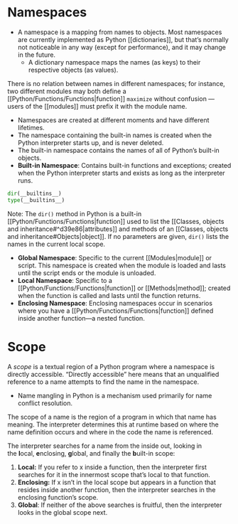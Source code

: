 # Namespaces

- A namespace is a mapping from names to objects. Most namespaces are currently implemented as Python [[dictionaries]], but that’s normally not noticeable in any way (except for performance), and it may change in the future.
	- A dictionary namespace maps the names (as keys) to their respective objects (as values).

There is no relation between names in different namespaces; for instance, two different modules may both define a [[Python/Functions/Functions|function]] `maximize` without confusion — users of the [[modules]] must prefix it with the module name.

- Namespaces are created at different moments and have different lifetimes.
- The namespace containing the built-in names is created when the Python interpreter starts up, and is never deleted.
- The built-in namespace contains the names of all of Python’s built-in objects.
- **Built-in Namespace**: Contains built-in functions and exceptions; created when the Python interpreter starts and exists as long as the interpreter runs.

```Python
dir(__builtins__)
type(__builtins__)
```
Note: The `dir()` method in Python is a built-in [[Python/Functions/Functions|function]] used to list the [[Classes, objects and inheritance#^d39e86|attributes]] and methods of an [[Classes, objects and inheritance#Objects|object]]. If no parameters are given, `dir()` lists the names in the current local scope.

- **Global Namespace**: Specific to the current [[Modules|module]] or script. This namespace is created when the module is loaded and lasts until the script ends or the module is unloaded.
- **Local Namespace**: Specific to a [[Python/Functions/Functions|function]] or [[Methods|method]]; created when the function is called and lasts until the function returns.
- **Enclosing Namespace**: Enclosing namespaces occur in scenarios where you have a [[Python/Functions/Functions|function]] defined inside another function—a nested function.
# Scope

A _scope_ is a textual region of a Python program where a namespace is directly accessible. “Directly accessible” here means that an unqualified reference to a name attempts to find the name in the namespace.

- Name mangling in Python is a mechanism used primarily for name conflict resolution.

The scope of a name is the region of a program in which that name has meaning. The interpreter determines this at runtime based on where the name definition occurs and where in the code the name is referenced.

The interpreter searches for a name from the inside out, looking in the **l**ocal, **e**nclosing, **g**lobal, and finally the **b**uilt-in scope:

1. **Local:** If you refer to x inside a function, then the interpreter first searches for it in the innermost scope that’s local to that function.
2. **Enclosing:** If x isn’t in the local scope but appears in a function that resides inside another function, then the interpreter searches in the enclosing function’s scope.
3. **Global**: If neither of the above searches is fruitful, then the interpreter looks in the global scope next.

```mermaid

```



